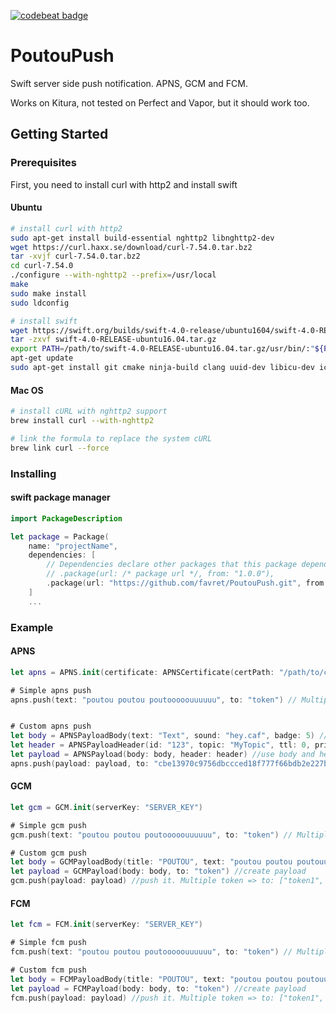 [![codebeat badge](https://codebeat.co/badges/451364c0-f051-4278-9063-6739e24ab61f)](https://codebeat.co/projects/github-com-favret-poutoupush-master)

# PoutouPush
Swift server side push notification. APNS, GCM and FCM.

Works on Kitura, not tested on Perfect and Vapor, but it should work too.

## Getting Started

### Prerequisites

First, you need to install curl with http2 and install swift

#### Ubuntu
``` sh
# install curl with http2
sudo apt-get install build-essential nghttp2 libnghttp2-dev
wget https://curl.haxx.se/download/curl-7.54.0.tar.bz2
tar -xvjf curl-7.54.0.tar.bz2
cd curl-7.54.0
./configure --with-nghttp2 --prefix=/usr/local
make
sudo make install
sudo ldconfig

# install swift
wget https://swift.org/builds/swift-4.0-release/ubuntu1604/swift-4.0-RELEASE/swift-4.0-RELEASE-ubuntu16.04.tar.gz
tar -zxvf swift-4.0-RELEASE-ubuntu16.04.tar.gz
export PATH=/path/to/swift-4.0-RELEASE-ubuntu16.04.tar.gz/usr/bin/:"${PATH}"
apt-get update
sudo apt-get install git cmake ninja-build clang uuid-dev libicu-dev icu-devtools libbsd-dev libedit-dev libxml2-dev libsqlite3-dev swig libpython-dev libncurses5-dev pkg-config
```

#### Mac OS
```sh
# install cURL with nghttp2 support
brew install curl --with-nghttp2

# link the formula to replace the system cURL
brew link curl --force
```

### Installing

#### swift package manager

```swift
import PackageDescription

let package = Package(
    name: "projectName",
    dependencies: [
        // Dependencies declare other packages that this package depends on.
        // .package(url: /* package url */, from: "1.0.0"),
        .package(url: "https://github.com/favret/PoutouPush.git", from: "0.0.5")
    ]
    ...
```

### Example

#### APNS
```swift
let apns = APNS.init(certificate: APNSCertificate(certPath: "/path/to/cert.pem"))

# Simple apns push
apns.push(text: "poutou poutou poutooooouuuuuu", to: "token") // Multiple token => to: ["token1", "token2", "token3"]


# Custom apns push
let body = APNSPayloadBody(text: "Text", sound: "hey.caf", badge: 5) // create a body
let header = APNSPayloadHeader(id: "123", topic: "MyTopic", ttl: 0, priority: .high) //create a header (optional)
let payload = APNSPayload(body: body, header: header) //use body and header to create the payload
apns.push(payload: payload, to: "cbe13970c9756dbccced18f777f66bdb2e227bcc58224f6f031a69b79e6045b9") //push it. Multiple token => to: ["token1", "token2", "token3"]
```

#### GCM
```swift
let gcm = GCM.init(serverKey: "SERVER_KEY")

# Simple gcm push
gcm.push(text: "poutou poutou poutooooouuuuuu", to: "token") // Multiple token => to: ["token1", "token2", "token3"]

# Custom gcm push
let body = GCMPayloadBody(title: "POUTOU", text: "poutou poutou poutouuuuu", badge: 5, sound: "poutou.caf") //create body
let payload = GCMPayload(body: body, to: "token") //create payload
gcm.push(payload: payload) //push it. Multiple token => to: ["token1", "token2", "token3"]
```

#### FCM
```swift
let fcm = FCM.init(serverKey: "SERVER_KEY")

# Simple fcm push
fcm.push(text: "poutou poutou poutooooouuuuuu", to: "token") // Multiple token => to: ["token1", "token2", "token3"]

# Custom fcm push
let body = FCMPayloadBody(title: "POUTOU", text: "poutou poutou poutouuuuu", badge: 5, sound: "poutou.caf") //create body
let payload = FCMPayload(body: body, to: "token") //create payload
fcm.push(payload: payload) //push it. Multiple token => to: ["token1", "token2", "token3"]
```
